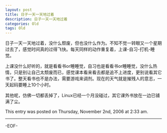 ```yaml
---
layout: post
title: 日子一天一天地过着
description: 日子一天一天地过着
categories: Old
tags: Old
---
```

日子一天一天地过着，没什么颓废，但也没什么作为。不知不觉一转眼又一个星期过去了，感觉时间真的过得飞快。每天同样的动作重复着，上课-自习-打机-睡觉。

上课没什么好听的，就是看看书or睡睡觉，自习也是看看书or睡睡觉，没什么热情，只是别让自己太颓废而已，感觉课本看来看去都是追不上进度，更别说看其它书了。整天看书也不是办法，需要游戏来调剂。现在的天气就是摧残人的意志，一天起码要睡上10个小时。

其他呢，仿佛一切都丢掉了，Linux已经一个月没碰过，其它课外书放在一边已铺满了尘。

This entry was posted on Thursday, November 2nd, 2006 at 2:33 am.

---



-EOF-